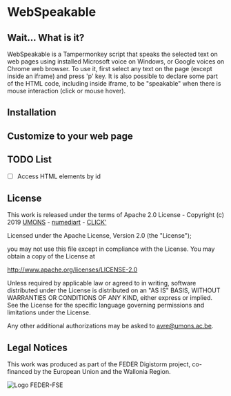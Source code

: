 # WebSpeakable

## Wait... What is it?
WebSpeakable is a Tampermonkey script that speaks the selected text on web pages using installed Microsoft voice on Windows, or Google voices on Chrome web browser.  To use it, first select any text on the page (except inside an iframe) and press 'p' key.
It is also possible to declare some part of the HTML code, including inside iframe, to be "speakable" when there is mouse interaction (click or mouse hover).

## Installation

## Customize to your web page

## TODO List
- [ ] Access HTML elements by id


## License

This work is released under the terms of Apache 2.0 License - 
Copyright (c) 2019 [UMONS](https://web.umons.ac.be/en/) - [numediart](https://web.umons.ac.be/numediart/fr/accueil/) - [CLICK'](http://www.clicklivinglab.org/)
 
Licensed under the Apache License, Version 2.0 (the "License");

you may not use this file except in compliance with the License.
You may obtain a copy of the License at

   http://www.apache.org/licenses/LICENSE-2.0

Unless required by applicable law or agreed to in writing, software
distributed under the License is distributed on an "AS IS" BASIS,
WITHOUT WARRANTIES OR CONDITIONS OF ANY KIND, either express or implied.
See the License for the specific language governing permissions and
limitations under the License.

Any other additional authorizations may be asked to avre@umons.ac.be.

## Legal Notices
This work was produced as part of the FEDER Digistorm project, co-financed by the European Union and the Wallonia Region.

![Logo FEDER-FSE](https://www.enmieux.be/sites/all/themes/enmieux_theme/img/logo-feder-fse.png)